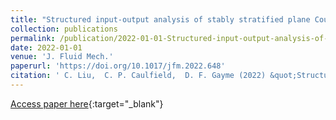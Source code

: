 ```yaml
---
title: "Structured input-output analysis of stably stratified plane Couette flow"
collection: publications
permalink: /publication/2022-01-01-Structured-input-output-analysis-of-stably-stratified-plane-Couette-flow
date: 2022-01-01
venue: 'J. Fluid Mech.'
paperurl: 'https://doi.org/10.1017/jfm.2022.648'
citation: ' C. Liu,  C. P. Caulfield,  D. F. Gayme (2022) &quot;Structured input-output analysis of stably stratified plane Couette flow.&quot; <i>J. Fluid Mech.</i>. 948, A10.'
---
```

[Access paper here](https://doi.org/10.1017/jfm.2022.648){:target="_blank"}
